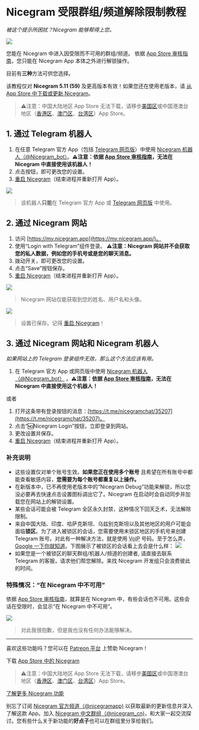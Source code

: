# Nicegram 受限群组/频道解除限制教程
_被这个提示所困扰？Nicegram 能够帮得上您。_

![](https://graph.org/file/da435e3224a811ef027e3.png)

您能在 Nicegram 中进入因受限而不可用的群组/频道。
依据 [App Store 审核指南][app-store-guidelines]，您只能在 Nicegram App 本体之外进行解锁操作。

目前有**三种**方法可供您选择。

该教程仅对 **Nicegram 5.11 (59)** 及更高版本有效！如果您还在使用老版本，请 [从 App Store 中下载或更新 Nicegram][nicegram-app-store]。
> ⚠️注意：中国大陆地区 App Store 无法下载，请移步[美国区](https://apps.apple.com/us/app/id1457369322)或中国港澳台地区（[香港区](https://apps.apple.com/hk/app/id1457369322)、[澳门区](https://apps.apple.com/mo/app/id1457369322)、[台湾区](https://apps.apple.com/tw/app/id1457369322)）App Store。


## 1. 通过 Telegram 机器人

1.   在任意 Telegram 官方 App（包括 [Telegram 网页版](https://web.telegram.org)）中使用 [Nicegram 机器人（@Nicegram_bot）](https://t.me/nicegram_bot)。**⚠️注意：依据 [App Store 审核指南][app-store-guidelines]，无法在 Nicegram 中直接使用该机器人！**
2.   点击按钮，即可更改您的设置。
3.   [重启 Nicegram][force-close]（结束进程并重新打开 App）。

![](https://graph.org/file/6d9bd5b7ac7032fe332d2.png)

> 该机器人**只能**在 Telegram 官方 App 或 [Telegram 网页版](https://web.telegram.org) 中使用。

## 2. 通过 Nicegram 网站

1.   访问 [https://my.nicegram.app](https://my.nicegram.app/)。
2.   使用“Login with Telegram”组件登录。
     **⚠️注意：Nicegram 网站并不会获取您的私人数据，例如您的手机号或是您的聊天消息。**
3.   拨动开关，即可更改您的设置。
4.   点击“Save”按钮保存。
5.   [重启 Nicegram][force-close]（结束进程并重新打开 App）。

![](https://graph.org/file/d9b045ab0ccea7b34d77a.png)

> Nicegram 网站仅能获取到您的姓名、用户名和头像。


![](https://graph.org/file/2b06327ddd85fcf389532.png)

> 设置已保存。记得 [重启 Nicegram][force-close]！


## 3. 通过 Nicegram 网站和 Nicegram 机器人

_如果网站上的 Telegram 登录组件无效，那么这个方法应该有用。_

1.   在 Telegram 官方 App 或网页版中使用 [Nicegram 机器人（@Nicegram_bot）](https://t.me/nicegram_bot) 。**⚠️注意：依据 [App Store 审核指南][app-store-guidelines]，无法在 Nicegram 中直接使用这个机器人！**

<aside>或者</aside>

1.   打开这条带有登录按钮的消息：[https://t.me/nicegramchat/35207](https://t.me/nicegramchat/35207)。
2.   点击“🆖Nicegram Login”按钮，立即登录到网站。
3.   更改设置并保存。
4.   [重启 Nicegram][force-close]（结束进程并重新打开 App）。

### 补充说明

* 这些设置仅对单个账号生效。**如果您正在使用多个账号** 且希望在所有账号中都能查看敏感内容，**您需要为每个账号都重复以上操作。**
* 在新版本中，已不再使用老版本中的“Nicegram Debug”功能来解锁，所以您没必要再去快速点击设置图标调出它了。Nicegram 在启动时会自动同步并加载您在网站上的解锁设置。
* 某些会话可能会被 Telegram 全区永久封禁，这种情况下回天乏术，无法解除限制。
* 来自中国大陆、印度、哈萨克斯坦、乌兹别克斯坦以及其他地区的用户可能会面临**锁区**。为了进入被锁区的会话，您需要使用未锁区地区的手机号来创建 Telegram 账号。对此有一种解决方法，就是使用 <abbr title="Voice over Internet Protocol">VoIP</abbr> 号码。至于怎么弄，[Google 一下你就知道](https://www.google.com/search?q=voip+number+for+telegram)。下图展示了被锁区的会话看上去会是什么样：
	![](https://graph.org/file/b1931dc681ecd967f0300.png)
* 如果您是一个被锁区的聊天群组/机器人/频道的创建者, 请直接去联系 Telegram 的客服，请求他们帮您解除。来找 Nicegram 开发组只会浪费彼此的时间。 

### 特殊情况：“在 Nicegram 中不可用”

依据 [App Store 审核指南][app-store-guidelines]，就算是在 Nicegram 中，有些会话也不可用。这些会话在受限时，会显示“在 Nicegram 中不可用”。


![](https://graph.org/file/7796b20c4dc34c28221d4.png)

> 对此我很抱歉，但是我也没有任何办法能够解决。

---

喜欢这些功能吗？您可以在 [Patreon 平台](https://patreon.com/nicegram) 上赞助 Nicegram！

下载 [App Store 中的 Nicegram][nicegram-app-store]
> ⚠️注意：中国大陆地区 App Store 无法下载，请移步[美国区](https://apps.apple.com/us/app/id1457369322)或中国港澳台地区（[香港区](https://apps.apple.com/hk/app/id1457369322)、[澳门区](https://apps.apple.com/mo/app/id1457369322)、[台湾区](https://apps.apple.com/tw/app/id1457369322)）App Store。

[了解更多 Nicegram 功能](/cn/features)

别忘了订阅 [Nicegram 官方频道（@nicegramapp)](https://t.me/nicegramapp) 以获取最新的更新信息并深入了解这款 App。加入 [Nicegram 中文群组（@nicegram_cn)](https://t.me/nicegram_cn)，和大家一起交流探讨。您有些什么关于新功能的**好点子**也可以在群组里分享给我们。

[app-store-guidelines]: https://developer.apple.com/cn/app-store/review/guidelines/#user-generated-content
[nicegram-app-store]: https://apps.apple.com/app/id1457369322
[force-close]: https://support.apple.com/zh-cn/HT201330
